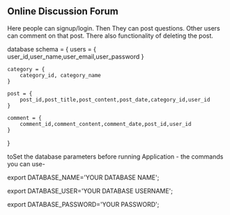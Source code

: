## Online Discussion Forum
Here people can signup/login. Then They can post questions. Other users can comment on that post.
There also functionality of deleting the post.

database schema = {
    users = {
        user_id,user_name,user_email,user_password
    }

    category = {
        category_id, category_name
    }

    post = {
        post_id,post_title,post_content,post_date,category_id,user_id
    }

    comment = {
        comment_id,comment_content,comment_date,post_id,user_id
    }

}

toSet the database parameters before running Application -
the commands you can use-


export DATABASE_NAME='YOUR DATABASE NAME';

export DATABASE_USER='YOUR DATABASE USERNAME';

export DATABASE_PASSWORD='YOUR PASSWORD';
